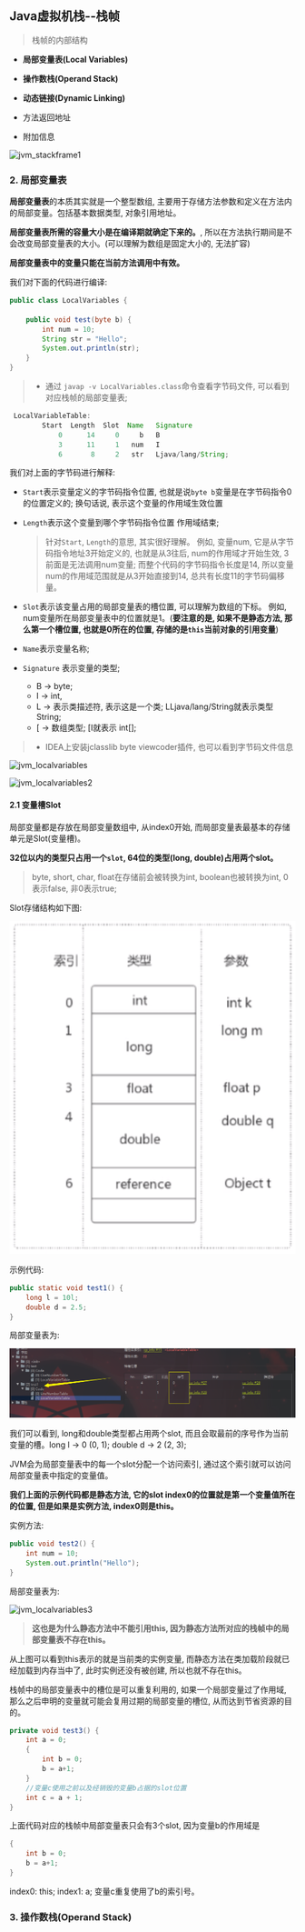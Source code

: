 ## Java虚拟机栈--栈帧

> 栈帧的内部结构

- **局部变量表(Local Variables)**

- **操作数栈(Operand Stack)**

- **动态链接(Dynamic Linking)**

- 方法返回地址

- 附加信息

![jvm_stackframe1](/image/jvm_stackframe1.png)


### 2. 局部变量表

**局部变量表**的本质其实就是一个整型数组, 主要用于存储方法参数和定义在方法内的局部变量。包括基本数据类型, 对象引用地址。

**局部变量表所需的容量大小是在编译期就确定下来的。**, 所以在方法执行期间是不会改变局部变量表的大小。(可以理解为数组是固定大小的, 无法扩容)

**局部变量表中的变量只能在当前方法调用中有效。**

我们对下面的代码进行编译:

```java
public class LocalVariables {

    public void test(byte b) {
        int num = 10;
        String str = "Hello";
        System.out.println(str);
    }
}
```

> - 通过 `javap -v LocalVariables.class`命令查看字节码文件, 可以看到对应栈帧的局部变量表; 

```java
 LocalVariableTable:
        Start  Length  Slot  Name   Signature
            0      14     0     b   B
            3      11     1   num   I
            6       8     2   str   Ljava/lang/String;
```

我们对上面的字节码进行解释:

- `Start`表示变量定义的字节码指令位置, 也就是说`byte b`变量是在字节码指令0的位置定义的; 换句话说, 表示这个变量的作用域生效位置

- `Length`表示这个变量到哪个字节码指令位置 作用域结束;

    > 针对`Start`, `Length`的意思, 其实很好理解。 例如, 变量num, 它是从字节码指令地址3开始定义的, 也就是从3往后, num的作用域才开始生效, 3前面是无法调用num变量; 而整个代码的字节码指令长度是14, 所以变量num的作用域范围就是从3开始直接到14, 总共有长度11的字节码偏移量。

- `Slot`表示该变量占用的局部变量表的槽位置, 可以理解为数组的下标。 例如, num变量所在局部变量表中的位置就是1。(**要注意的是, 如果不是静态方法, 那么第一个槽位置, 也就是0所在的位置, 存储的是`this`当前对象的引用变量**)

- `Name`表示变量名称;

- `Signature` 表示变量的类型;
    - B -> byte; 
    - I -> int, 
    - L -> 表示类描述符, 表示这是一个类; LLjava/lang/String就表示类型String;
    - [ -> 数组类型; [I就表示 int[];


> - IDEA上安装jclasslib byte viewcoder插件, 也可以看到字节码文件信息

![jvm_localvariables](/image/jvm_localvariables.png)

![jvm_localvariables2](/image/jvm_localvariables2.png)

#### 2.1 变量槽Slot

局部变量都是存放在局部变量数组中, 从index0开始, 而局部变量表最基本的存储单元是Slot(变量槽)。

**32位以内的类型只占用一个`slot`, 64位的类型(long, double)占用两个slot。**

> byte, short, char, float在存储前会被转换为int, boolean也被转换为int, 0表示false, 非0表示true;

Slot存储结构如下图:

![jvm_slot1](image/jvm_slot1.png)

示例代码:

```java
public static void test1() {
    long l = 10l;
    double d = 2.5;
}
```

局部变量表为:

![jvm_slot2](image/jvm_slot2.png)

我们可以看到, long和double类型都占用两个slot, 而且会取最前的序号作为当前变量的槽。long l -> 0 (0, 1); double d -> 2 (2, 3);

JVM会为局部变量表中的每一个slot分配一个访问索引, 通过这个索引就可以访问局部变量表中指定的变量值。

**我们上面的示例代码都是静态方法, 它的slot index0的位置就是第一个变量值所在的位置, 但是如果是实例方法, index0则是this。**

实例方法:

```java
public void test2() {
    int num = 10;
    System.out.println("Hello");
}
```

局部变量表为:

![jvm_localvariables3](/image/jvm_localvariables3.png)

> **这也是为什么静态方法中不能引用this, 因为静态方法所对应的栈帧中的局部变量表不存在this。**

从上图可以看到this表示的就是当前类的实例变量, 而静态方法在类加载阶段就已经加载到内存当中了, 此时实例还没有被创建, 所以也就不存在this。

栈帧中的局部变量表中的槽位是可以重复利用的, 如果一个局部变量过了作用域, 那么之后申明的变量就可能会复用过期的局部变量的槽位, 从而达到节省资源的目的。

```java
private void test3() {
    int a = 0;
    {
        int b = 0;
        b = a+1;
    }
    //变量c使用之前以及经销毁的变量b占据的slot位置
    int c = a + 1;
}
```

上面代码对应的栈帧中局部变量表只会有3个slot, 因为变量b的作用域是

```java
{
    int b = 0;
    b = a+1;
}
```

index0: this; index1: a; 变量c重复使用了b的索引号。


### 3. 操作数栈(Operand Stack)


